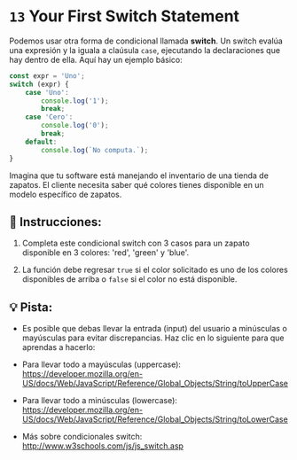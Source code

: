 # `13` Your First Switch Statement

Podemos usar otra forma de condicional llamada **switch**. Un switch evalúa una expresión y la iguala a claúsula `case`, ejecutando la declaraciones que hay dentro de ella. Aquí hay un ejemplo básico:

```js
const expr = 'Uno';
switch (expr) {
    case 'Uno':
        console.log('1');
        break;
    case 'Cero':
        console.log('0');
        break;
    default:
        console.log(`No computa.`);    
}
```

Imagina que tu software está manejando el inventario de una tienda de zapatos. El cliente necesita saber qué colores tienes disponible en un modelo específico de zapatos.

## 📝 Instrucciones:

1. Completa este condicional switch con 3 casos para un zapato disponible en 3 colores: 'red', 'green' y 'blue'.

2. La función debe regresar `true` si el color solicitado es uno de los colores disponibles de arriba o `false` si el color no está disponible.

## 💡 Pista:

+ Es posible que debas llevar la entrada (input) del usuario a minúsculas o mayúsculas para evitar discrepancias. Haz clic en lo siguiente para que aprendas a hacerlo:

+ Para llevar todo a mayúsculas (uppercase): https://developer.mozilla.org/en-US/docs/Web/JavaScript/Reference/Global_Objects/String/toUpperCase

+ Para llevar todo  a minúsculas (lowercase): https://developer.mozilla.org/en-US/docs/Web/JavaScript/Reference/Global_Objects/String/toLowerCase

+ Más sobre condicionales switch: http://www.w3schools.com/js/js_switch.asp

